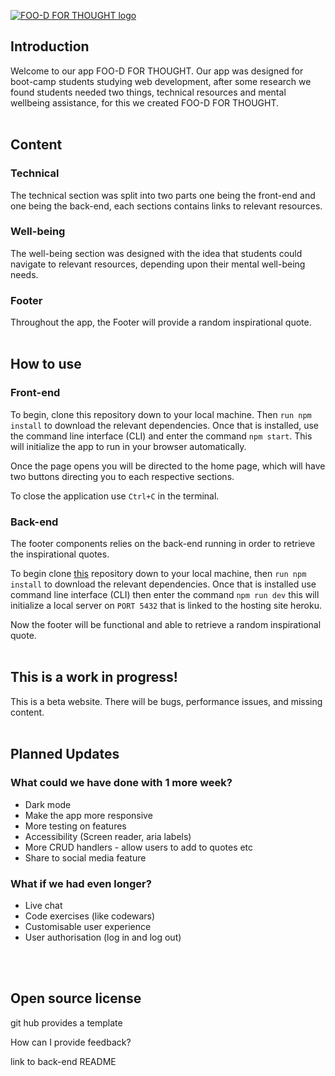 <a href="#"><img alt="FOO-D FOR THOUGHT logo" src="https://i.imgur.com/FRqvO8t.png" height="auto"></a>


## Introduction

Welcome to our app FOO-D FOR THOUGHT. Our app was designed for boot-camp students studying web development, after some research we found students needed two things, technical resources and mental wellbeing assistance, for this we created FOO-D FOR THOUGHT. 
<br><br>
## Content


### Technical
The technical section was split into two parts one being the front-end and one being the back-end, each sections contains links to relevant resources.  

### Well-being
The well-being section was designed with the idea that students could navigate to relevant resources, depending upon their mental well-being needs.

### Footer
Throughout the app, the Footer will provide a random inspirational quote.
<br><br>
## How to use

### Front-end

To begin, clone this repository down to your local machine. Then ```run npm install``` to download the relevant dependencies. Once that is installed, use the command line interface (CLI) and enter the command ```npm start```. This will initialize the app to run in your browser automatically.  

Once the page opens you will be directed to the home page, which will have two buttons directing you to each respective sections.

To close the application use ```Ctrl+C``` in the terminal.

### Back-end

The footer components relies on the back-end running in order to retrieve the inspirational quotes.

To begin clone [this](https://github.com/SchoolOfCode/w9_backend-project-neemo-ryan-harry-mino) repository down to your local machine, then ```run npm install``` to download the relevant dependencies. Once that is installed use command line interface (CLI) then enter the command ```npm run dev``` this will initialize a local server on ```PORT 5432``` that is linked to the hosting site heroku.

Now the footer will be functional and able to retrieve a random inspirational quote.
<br><br>
## This is a work in progress!

This is a beta website. There will be bugs, performance issues, and missing content.
<br><br>
## Planned Updates

### What could we have done with 1 more week?

- Dark mode
- Make the app more responsive
- More testing on features
- Accessibility (Screen reader, aria labels)
- More CRUD handlers - allow users to add to quotes etc
- Share to social media feature


### What if we had even longer?
- Live chat
- Code exercises (like codewars)
- Customisable user experience
- User authorisation (log in and log out)

<br><br>
## Open source license 
 git hub provides a template

How can I provide feedback?

link to back-end README
